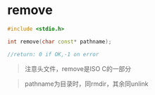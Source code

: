 # remove
```cpp
#include <stdio.h>

int remove(char const* pathname);

//return: 0 if OK,-1 on error
```

> 注意头文件，remove是ISO C的一部分

> pathname为目录时，同rmdir，其余同unlink